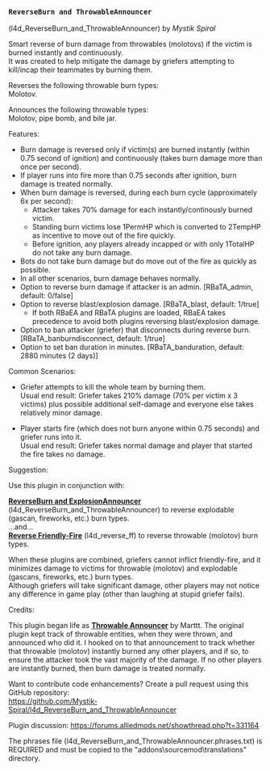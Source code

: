 ### `ReverseBurn and ThrowableAnnouncer`
(l4d_ReverseBurn_and_ThrowableAnnouncer) by *_Mystik Spiral_*  

Smart reverse of burn damage from throwables (molotovs) if the victim is burned instantly and continuously.  
It was created to help mitigate the damage by griefers attempting to kill/incap their teammates by burning them.  

Reverses the following throwable burn types:  
Molotov.

Announces the following throwable types:  
Molotov, pipe bomb, and bile jar.  


Features:  
- Burn damage is reversed only if victim(s) are burned instantly (within 0.75 second of ignition) and continuously (takes burn damage more than once per second).  
- If player runs into fire more than 0.75 seconds after ignition, burn damage is treated normally.  
- When burn damage is reversed, during each burn cycle (approximately 6x per second):  
	* Attacker takes 70% damage for each instantly/continously burned victim.  
	* Standing burn victims lose 1PermHP which is converted to 2TempHP as incentive to move out of the fire quickly.  
	* Before ignition, any players already incapped or with only 1TotalHP do not take any burn damage.  
- Bots do not take burn damage but do move out of the fire as quickly as possible.  
- In all other scenarios, burn damage behaves normally.  
- Option to reverse burn damage if attacker is an admin. [RBaTA_admin, default: 0/false]  
- Option to reverse blast/explosion damage. [RBaTA_blast, default: 1/true]  
	* If both RBaEA and RBaTA plugins are loaded, RBaEA takes precedence to avoid both plugins reversing blast/explosion damage.
- Option to ban attacker (griefer) that disconnects during reverse burn. [RBaTA_banburndisconnect, default: 1/true]  
- Option to set ban duration in minutes. [RBaTA_banduration, default: 2880 minutes (2 days)]  

Common Scenarios:  
- Griefer attempts to kill the whole team by burning them.  
Usual end result: Griefer takes 210% damage (70% per victim x 3 victims) plus possible additional self-damage and everyone else takes relatively minor damage.  

- Player starts fire (which does not burn anyone within 0.75 seconds) and griefer runs into it.  
Usual end result: Griefer takes normal damage and player that started the fire takes no damage.  

Suggestion:  

Use this plugin in conjunction with:  

**[ReverseBurn and ExplosionAnnouncer](https://forums.alliedmods.net/showthread.php?t=331164)** (l4d_ReverseBurn_and_ThrowableAnnouncer)  to reverse explodable (gascan, fireworks, etc.) burn types.  
...and...  
**[Reverse Friendly-Fire](https://forums.alliedmods.net/showthread.php?t=329035)** (l4d_reverse_ff) to reverse throwable (molotov) burn types.  

When these plugins are combined, griefers cannot inflict friendly-fire, and it minimizes damage to victims for throwable (molotov) and explodable (gascans, fireworks, etc.) burn types.  
Although griefers will take significant damage, other players may not notice any difference in game play (other than laughing at stupid griefer fails).  

Credits:  

This plugin began life as **[Throwable Announcer](https://forums.alliedmods.net/showthread.php?t=327613)** by Marttt.  The original plugin kept track of throwable entities, when they were thrown, and announced who did it. I hooked on to that announcement to track whether that throwable (molotov) instantly burned any other players, and if so, to ensure the attacker took the vast majority of the damage. If no other players are instantly burned, then burn damage is treated normally.  

Want to contribute code enhancements?
Create a pull request using this GitHub repository:  
https://github.com/Mystik-Spiral/l4d_ReverseBurn_and_ThrowableAnnouncer  

Plugin discussion: https://forums.alliedmods.net/showthread.php?t=331164  

The phrases file (l4d_ReverseBurn_and_ThrowableAnnouncer.phrases.txt) is REQUIRED and must be copied to the "addons\sourcemod\translations" directory.
